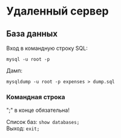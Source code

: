 # Удаленный сервер

## База данных

Вход в командную строку SQL:
```shell script
mysql -u root -p
```

Дамп:  
```shell script
mysqldump -u root -p expenses > dump.sql
```

### Командная строка
";" в конце обязательна!
  
Список баз: `show databases;`  
Выход: `exit;`